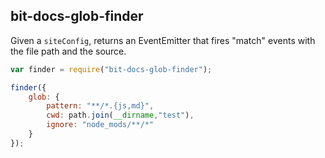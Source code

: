 ## bit-docs-glob-finder


Given a `siteConfig`, returns an EventEmitter that fires
"match" events with the file path and the source.

```js
var finder = require("bit-docs-glob-finder");

finder({
    glob: {
        pattern: "**/*.{js,md}",
        cwd: path.join(__dirname,"test"),
        ignore: "node_mods/**/*"
    }
});
```
